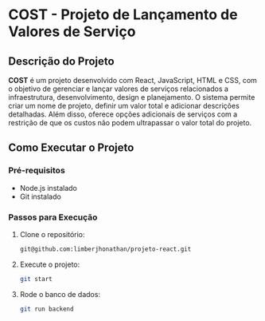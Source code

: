 # COST - Projeto de Lançamento de Valores de Serviço

## Descrição do Projeto

**COST** é um projeto desenvolvido com React, JavaScript, HTML e CSS, com o objetivo de gerenciar e lançar valores de serviços relacionados a infraestrutura, desenvolvimento, design e planejamento. O sistema permite criar um nome de projeto, definir um valor total e adicionar descrições detalhadas. Além disso, oferece opções adicionais de serviços com a restrição de que os custos não podem ultrapassar o valor total do projeto.

## Como Executar o Projeto

### Pré-requisitos

- Node.js instalado
- Git instalado

### Passos para Execução

1. Clone o repositório:
   ```bash
   git@github.com:limberjhonathan/projeto-react.git
2. Execute o projeto:
   ```bash
   git start
3. Rode o banco de dados:
   ```bash
   git run backend
